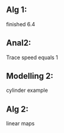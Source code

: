 ## Alg 1:
finished 6.4
## Anal2:
Trace speed equals 1

## Modelling 2:
cylinder example

## Alg 2:
linear maps


